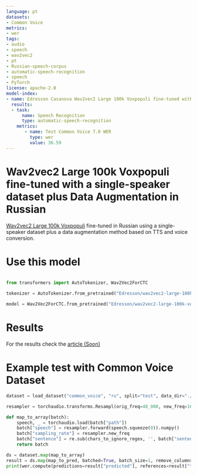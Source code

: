 ```yaml
---
language: pt
datasets:
- Common Voice 
metrics:
- wer
tags:
- audio
- speech
- wav2vec2
- pt
- Russian-speech-corpus
- automatic-speech-recognition
- speech
- PyTorch
license: apache-2.0
model-index:
- name: Edresson Casanova Wav2vec2 Large 100k Voxpopuli fine-tuned with a single-speaker dataset plus Data Augmentation in Russian 
  results:
  - task: 
      name: Speech Recognition
      type: automatic-speech-recognition
    metrics:
       - name: Test Common Voice 7.0 WER
         type: wer
         value: 36.59
---
```


# Wav2vec2 Large 100k Voxpopuli fine-tuned with a single-speaker dataset plus Data Augmentation in Russian 

[Wav2vec2 Large 100k Voxpopuli](https://huggingface.co/facebook/wav2vec2-large-100k-voxpopuli) fine-tuned in Russian using a single-speaker dataset plus a data augmentation method based on TTS and voice conversion.



# Use this model

```python

from transformers import AutoTokenizer, Wav2Vec2ForCTC
  
tokenizer = AutoTokenizer.from_pretrained("Edresson/wav2vec2-large-100k-voxpopuli-ft-TTS-Dataset-plus-data-augmentation-russian")

model = Wav2Vec2ForCTC.from_pretrained("Edresson/wav2vec2-large-100k-voxpopuli-ft-TTS-Dataset-plus-data-augmentation-russian")
```
# Results
For the results check the [article (Soon)]()

# Example test with Common Voice Dataset


```python
dataset = load_dataset("common_voice", "ru", split="test", data_dir="./cv-corpus-7.0-2021-07-21")

resampler = torchaudio.transforms.Resampl(orig_freq=48_000, new_freq=16_000)

def map_to_array(batch):
    speech, _ = torchaudio.load(batch["path"])
    batch["speech"] = resampler.forward(speech.squeeze(0)).numpy()
    batch["sampling_rate"] = resampler.new_freq
    batch["sentence"] = re.sub(chars_to_ignore_regex, '', batch["sentence"]).lower().replace("â€™", "'")
    return batch
```

```python
ds = dataset.map(map_to_array)
result = ds.map(map_to_pred, batched=True, batch_size=1, remove_columns=list(ds.features.keys()))
print(wer.compute(predictions=result["predicted"], references=result["target"]))
```

